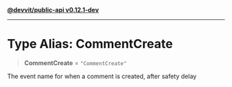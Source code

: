 [**@devvit/public-api v0.12.1-dev**](../README.md)

---

# Type Alias: CommentCreate

> **CommentCreate** = `"CommentCreate"`

The event name for when a comment is created, after safety delay
